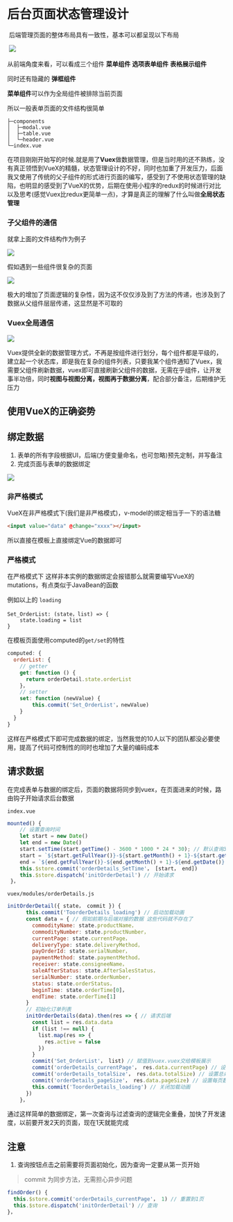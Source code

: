 # 后台页面状态管理设计

​	后端管理页面的整体布局具有一致性，基本可以都呈现以下布局

​	![](http://www.vkcyan.top/FrP7i1PSEeZgZAtlslG-M43P3pXu.png)

从前端角度来看，可以看成三个组件 **菜单组件** **选项表单组件** **表格展示组件** 

同时还有隐藏的 **弹框组件**



**菜单组件**可以作为全局组件被排除当前页面

所以一般表单页面的文件结构很简单

```path
├─components
│  ├─modal.vue
│  ├─table.vue
│  └─header.vue
└─index.vue
```

在项目刚刚开始写的时候.就是用了**Vuex**做数据管理，但是当时用的还不熟练，没有真正领悟到VueX的精髓，状态管理设计的不好，同时也加重了开发压力，后面我又使用了传统的父子组件的形式进行页面的编写，感受到了不使用状态管理的缺陷，也明显的感受到了VueX的优势，后期在使用小程序的redux的时候进行对比以及思考(感觉Vuex比redux更简单一点)，才算是真正的理解了什么叫做**全局状态管理**

### 子父组件的通信

就拿上面的文件结构作为例子

![](http://www.vkcyan.top/Fn08ZKVL6WJNSf68GkZEd7LeAoED.png)

假如遇到一些组件很复杂的页面

![](C:\Users\spring\AppData\Roaming\Typora\typora-user-images\1559548158271.png)

极大的增加了页面逻辑的复杂性，因为这不仅仅涉及到了方法的传递，也涉及到了数据从父组件层层传递，这显然是不可取的

### Vuex全局通信

![](http://www.vkcyan.top/FtUj10qcMV01NqnN8UaH80W-wZit.png)

Vuex提供全新的数据管理方式，不再是按组件进行划分，每个组件都是平级的，建立起一个状态库，即是我在复杂的组件列表，只要我某个组件通知了Vuex，我需要父组件刷新数据，vuex即可直接刷新父组件的数据，无需在乎组件，让开发事半功倍，同时**视图与视图分离，视图再于数据分离**，配合部分备注，后期维护无压力



## 使用VueX的正确姿势

## 绑定数据

1. 表单的所有字段根据UI，后端(方便变量命名，也可忽略)预先定制，并写备注
2. 完成页面与表单的数据绑定

![](http://www.vkcyan.top/Fha8FHE2KHLnXYti2HVWAwhoprV-.png)

### 非严格模式

VueX在非严格模式下(我们是非严格模式)，v-model的绑定相当于一下的语法糖

```html
<input value="data" @change="xxxx"></input>
```

所以直接在模板上直接绑定Vue的数据即可

### 严格模式

在严格模式下 这样非本实例的数据绑定会报错那么就需要编写VueX的mutations，有点类似于JavaBean的函数

例如以上的 `loading`

````
Set_OrderList: (state，list) => {
    state.loading = list
}
````

在模板页面使用computed的`get/set`的特性

```JavaScript
computed: {
  orderList: {
    // getter
    get: function () {
      return orderDetail.state.orderList
    }，
    // setter
    set: function (newValue) {
    	this.commit('Set_OrderList'，newValue)
    }
  }
}
```



这样在严格模式下即可完成数据的绑定，当然我觉的10人以下的团队都没必要使用，提高了代码可控制性的同时也增加了大量的编码成本

## 请求数据

在完成表单与数据的绑定后，页面的数据将同步到vuex，在页面进来的时候，路由钩子开始请求后台数据

`index.vue`

```JavaScript
mounted() {
    // 设置查询时间
    let start = new Date()
    let end = new Date()
    start.setTime(start.getTime() - 3600 * 1000 * 24 * 30); // 默认查询30天订单
    start = `${start.getFullYear()}-${start.getMonth() + 1}-${start.getDate()} 00:00:00`
    end = `${end.getFullYear()}-${end.getMonth() + 1}-${end.getDate()} 00:00:00`
    this.$store.commit('orderDetails_SetTime'， [start， end])
    this.$store.dispatch('initOrderDetail') // 开始请求
 }，
```

`vuex/modules/orderDetails.js`

```JavaScript
initOrderDetail({ state， commit }) {
      this.commit('ToorderDetails_loading') // 启动加载动画
      const data = { // 假如前期与后端对接的数据 这些代码就不存在了
        commodityName: state.productName，
        commodityNumber: state.productNumber，
        currentPage: state.currentPage，
        deliveryType: state.deliveryMethod，
        payOrderId: state.serialNumber，
        paymentMethod: state.paymentMethod，
        receiver: state.consigneeName，
        saleAfterStatus: state.AfterSalesStatus，
        serialNumber: state.orderNumber，
        status: state.orderStatus，
        beginTime: state.orderTime[0]，
        endTime: state.orderTime[1]
      }
      // 初始化订单列表
      initOrderDetails(data).then(res => { // 请求后端 
        const list = res.data.data
        if (list !== null) {
          list.map(res => {
            res.active = false 
          })
        }
        commit('Set_OrderList'， list) // 赋值到vuex.vuex交给模板展示
        commit('orderDetails_currentPage'， res.data.currentPage) // 设置当前页数
        commit('orderDetails_totalSize'， res.data.totalSize) // 设置总条目数
        commit('orderDetails_pageSize'， res.data.pageSize) // 设置每页数量
        this.commit('ToorderDetails_loading') // 关闭加载动画
      })
    }，
```



通过这样简单的数据绑定，第一次查询与过滤查询的逻辑完全重叠，加快了开发速度，以前要开发2天的页面，现在1天就能完成

## 注意

1. 查询按钮点击之前需要将页面初始化，因为查询一定要从第一页开始

> commit 为同步方法，无需担心异步问题

````JavaScript
findOrder() {
  this.$store.commit('orderDetails_currentPage'， 1) // 重置到1页
  this.$store.dispatch('initOrderDetail') // 查询
}，
````











